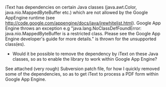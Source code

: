 iText has dependencies on certain Java classes (java.awt.Color,
java.nio.MappedByteBuffer etc.) which are  not  allowed by the Google AppEngine runtime (see
http://code.google.com/appengine/docs/java/jrewhitelist.html). Google App Engine throws an exception e.g "java.lang.NoClassDefFoundError:
java.nio.MappedByteBuffer is a restricted class. Please see the Google App Engine developer's guide for more details." is thrown for the unsupported class(es).

- Would it be possible to remove the dependency by iText on these Java classes, so as to enable the library to work within Google App Engine?

See attached (very rough) Subversion patch file, for how I quickly removed some of the dependencies, so as to get iText to process a PDF form within Google App Engine.